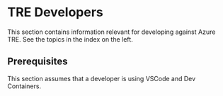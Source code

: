 # TRE Developers

This section contains information relevant for developing against Azure TRE. See the topics in the index on the left.

## Prerequisites

This section assumes that a developer is using VSCode and Dev Containers. 
